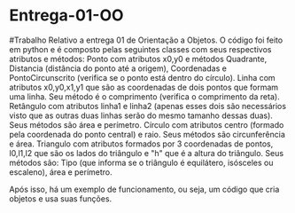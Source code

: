# Entrega-01-OO
#Trabalho Relativo a entrega 01 de Orientação a Objetos.
O código foi feito em python e é composto pelas seguintes classes com seus respectivos atributos e métodos:
  Ponto com atributos x0,y0 e métodos Quadrante, Distancia (distância do ponto até a origem), Coordenadas e PontoCircunscrito (verifica se o ponto está dentro do círculo).
  Linha com atributos x0,y0,x1,y1 que são as coordenadas de dois pontos que formam uma linha. Seu método é o comprimento (verifica o comprimento da reta).
  Retângulo com atributos linha1 e linha2 (apenas esses dois são necessários visto que as outras duas linhas serão do mesmo tamanho dessas duas). Seus métodos são área e perímetro.
  Círculo com atributos centro (formado pela coordenada do ponto central) e raio. Seus métodos são circunferência e área.
  Triangulo com atributos formados por 3 coordenadas de pontos, l0,l1,l2 que são os lados do triângulo e "h" que é a altura do triângulo. Seus métodos são: Tipo (que informa se o triângulo é equilátero, isósceles ou escaleno), área e perímetro.

Após isso, há um exemplo de funcionamento, ou seja, um código que cria objetos e usa suas funções.
